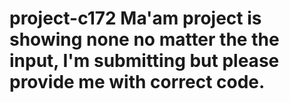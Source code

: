 # project-c172 Ma'am project is showing none no matter the the input, I'm submitting but please provide me with correct code.

